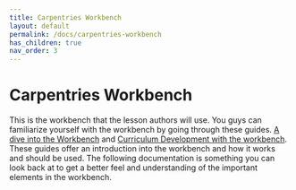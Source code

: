 ```yaml
---
title: Carpentries Workbench
layout: default
permalink: /docs/carpentries-workbench
has_children: true
nav_order: 3
---
```


# Carpentries Workbench

This is the workbench that the lesson authors will use. You guys can familiarize yourself with the workbench by going through these guides.
[A dive into the Workbench](https://carpentries.github.io/sandpaper-docs/) and [Curriculum Development with the workbench](https://cdh.carpentries.org/).
These guides offer an introduction into the workbench and how it works and should be used. The following documentation is something you can 
look back at to get a better feel and understanding of the important elements in the workbench.